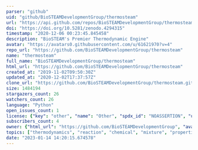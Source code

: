 ```yaml
---
parser: "github"
uid: "github/BioSTEAMDevelopmentGroup/thermosteam"
url: "https://api.github.com/repos/BioSTEAMDevelopmentGroup/thermosteam"
doi: "https://doi.org/10.5281/zenodo.4294315"
timestamp: "2020-12-06 00:23:45.845458"
description: "BioSTEAM's Premier Thermodynamic Engine"
avatar: "https://avatars0.githubusercontent.com/u/61621970?v=4"
repo_url: "https://github.com/BioSTEAMDevelopmentGroup/thermosteam"
name: "thermosteam"
full_name: "BioSTEAMDevelopmentGroup/thermosteam"
html_url: "https://github.com/BioSTEAMDevelopmentGroup/thermosteam"
created_at: "2019-11-02T09:50:30Z"
updated_at: "2020-12-02T17:37:57Z"
clone_url: "https://github.com/BioSTEAMDevelopmentGroup/thermosteam.git"
size: 1484194
stargazers_count: 26
watchers_count: 26
language: "Python"
open_issues_count: 1
license: {"key": "other", "name": "Other", "spdx_id": "NOASSERTION", "url": null, "node_id": "MDc6TGljZW5zZTA="}
subscribers_count: 4
owner: {"html_url": "https://github.com/BioSTEAMDevelopmentGroup", "avatar_url": "https://avatars0.githubusercontent.com/u/61621970?v=4", "login": "BioSTEAMDevelopmentGroup", "type": "Organization"}
topics: ["thermodynamics", "reaction", "chemical", "mixture", "properties", "vapor-liquid-equilibrium", "material-and-energy-balance", "chemical-engineering", "equations-of-state", "liquid-liquid-equilibrium"]
date: "2023-01-14 14:20:15.674578"
---
```

